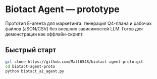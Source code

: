 # Biotact Agent — prototype

Прототип E-агента для маркетинга: генерация Q4-плана и рабочих файлов (JSON/CSV) без внешних зависимостей LLM.
Готов для демонстрации как оффлайн-скрипт.

## Быстрый старт

```bash
git clone https://github.com/Matt6548/biotact-agent-proto.git
cd biotact-agent-proto
python biotact_ai_agent.py
